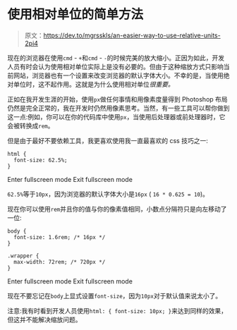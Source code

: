 # 使用相对单位的简单方法

> 原文：<https://dev.to/mgrsskls/an-easier-way-to-use-relative-units-2pi4>

现在的浏览器在使用`cmd` - `+`和`cmd` - `-`的时候完美的放大缩小。正因为如此，开发人员有时会认为使用相对单位实际上是没有必要的。但由于这种缩放方式只影响当前网站，浏览器也有一个设置来改变浏览器的默认字体大小。不幸的是，当使用绝对单位时，这不起作用。这就是为什么使用相对单位*很重要。*

正如在我开发生涯的开始，使用`px`做任何事情和用像素度量得到 Photoshop 布局仍然是完全正常的，我在开发时仍然用像素思考。当然，有一些工具可以帮你做到这一点:例如，你可以在你的代码库中使用`px`，当使用后处理器或前处理器时，它会被转换成`rem`。

但是由于最好不要依赖工具，我更喜欢使用我一直最喜欢的 css 技巧之一:

```
html {
  font-size: 62.5%;
} 
```

Enter fullscreen mode Exit fullscreen mode

`62.5%`等于`10px`，因为浏览器的默认字体大小是`16px` ( `16 * 0.625 = 10`)。

现在你可以使用`rem`并且你的值与你的像素值相同，小数点分隔符只是向左移动了一位:

```
body {
  font-size: 1.6rem; /* 16px */
}

.wrapper {
  max-width: 72rem; /* 720px */
} 
```

Enter fullscreen mode Exit fullscreen mode

现在不要忘记在`body`上显式设置`font-size`，因为`10px`对于默认值来说太小了。

注意:我有时看到开发人员使用`html: { font-size: 10px; }`来达到同样的效果，但这并不能解决缩放问题。